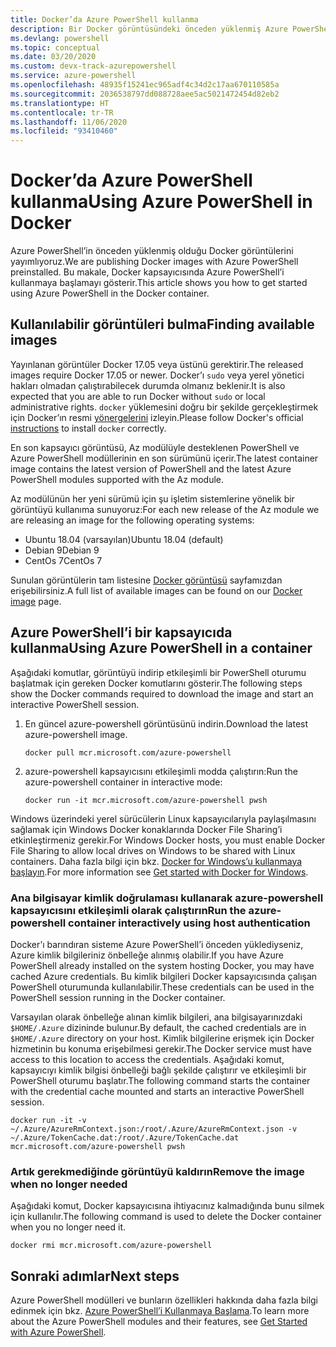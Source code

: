 ```yaml
---
title: Docker’da Azure PowerShell kullanma
description: Bir Docker görüntüsündeki önceden yüklenmiş Azure PowerShell’i kullanma.
ms.devlang: powershell
ms.topic: conceptual
ms.date: 03/20/2020
ms.custom: devx-track-azurepowershell
ms.service: azure-powershell
ms.openlocfilehash: 48935f15241ec965adf4c34d2c17aa670110585a
ms.sourcegitcommit: 2036538797dd088728aee5ac5021472454d82eb2
ms.translationtype: HT
ms.contentlocale: tr-TR
ms.lasthandoff: 11/06/2020
ms.locfileid: "93410460"
---
```

# <a name="using-azure-powershell-in-docker"></a><span data-ttu-id="9f3a9-103">Docker’da Azure PowerShell kullanma</span><span class="sxs-lookup"><span data-stu-id="9f3a9-103">Using Azure PowerShell in Docker</span></span>

<span data-ttu-id="9f3a9-104">Azure PowerShell’in önceden yüklenmiş olduğu Docker görüntülerini yayımlıyoruz.</span><span class="sxs-lookup"><span data-stu-id="9f3a9-104">We are publishing Docker images with Azure PowerShell preinstalled.</span></span> <span data-ttu-id="9f3a9-105">Bu makale, Docker kapsayıcısında Azure PowerShell’i kullanmaya başlamayı gösterir.</span><span class="sxs-lookup"><span data-stu-id="9f3a9-105">This article shows you how to get started using Azure PowerShell in the Docker container.</span></span>

## <a name="finding-available-images"></a><span data-ttu-id="9f3a9-106">Kullanılabilir görüntüleri bulma</span><span class="sxs-lookup"><span data-stu-id="9f3a9-106">Finding available images</span></span>

<span data-ttu-id="9f3a9-107">Yayınlanan görüntüler Docker 17.05 veya üstünü gerektirir.</span><span class="sxs-lookup"><span data-stu-id="9f3a9-107">The released images require Docker 17.05 or newer.</span></span> <span data-ttu-id="9f3a9-108">Docker’ı `sudo` veya yerel yönetici hakları olmadan çalıştırabilecek durumda olmanız beklenir.</span><span class="sxs-lookup"><span data-stu-id="9f3a9-108">It is also expected that you are able to run Docker without `sudo` or local administrative rights.</span></span> <span data-ttu-id="9f3a9-109">`docker` yüklemesini doğru bir şekilde gerçekleştirmek için Docker’ın resmi [yönergelerini][install] izleyin.</span><span class="sxs-lookup"><span data-stu-id="9f3a9-109">Please follow Docker's official [instructions][install] to install `docker` correctly.</span></span>

<span data-ttu-id="9f3a9-110">En son kapsayıcı görüntüsü, Az modülüyle desteklenen PowerShell ve Azure PowerShell modüllerinin en son sürümünü içerir.</span><span class="sxs-lookup"><span data-stu-id="9f3a9-110">The latest container image contains the latest version of PowerShell and the latest Azure PowerShell modules supported with the Az module.</span></span>

<span data-ttu-id="9f3a9-111">Az modülünün her yeni sürümü için şu işletim sistemlerine yönelik bir görüntüyü kullanıma sunuyoruz:</span><span class="sxs-lookup"><span data-stu-id="9f3a9-111">For each new release of the Az module we are releasing an image for the following operating systems:</span></span>

- <span data-ttu-id="9f3a9-112">Ubuntu 18.04 (varsayılan)</span><span class="sxs-lookup"><span data-stu-id="9f3a9-112">Ubuntu 18.04 (default)</span></span>
- <span data-ttu-id="9f3a9-113">Debian 9</span><span class="sxs-lookup"><span data-stu-id="9f3a9-113">Debian 9</span></span>
- <span data-ttu-id="9f3a9-114">CentOs 7</span><span class="sxs-lookup"><span data-stu-id="9f3a9-114">CentOs 7</span></span>

<span data-ttu-id="9f3a9-115">Sunulan görüntülerin tam listesine [Docker görüntüsü][az image] sayfamızdan erişebilirsiniz.</span><span class="sxs-lookup"><span data-stu-id="9f3a9-115">A full list of available images can be found on our [Docker image][az image] page.</span></span>

## <a name="using-azure-powershell-in-a-container"></a><span data-ttu-id="9f3a9-116">Azure PowerShell’i bir kapsayıcıda kullanma</span><span class="sxs-lookup"><span data-stu-id="9f3a9-116">Using Azure PowerShell in a container</span></span>

<span data-ttu-id="9f3a9-117">Aşağıdaki komutlar, görüntüyü indirip etkileşimli bir PowerShell oturumu başlatmak için gereken Docker komutlarını gösterir.</span><span class="sxs-lookup"><span data-stu-id="9f3a9-117">The following steps show the Docker commands required to download the image and start an interactive PowerShell session.</span></span>

1. <span data-ttu-id="9f3a9-118">En güncel azure-powershell görüntüsünü indirin.</span><span class="sxs-lookup"><span data-stu-id="9f3a9-118">Download the latest azure-powershell image.</span></span>

   ```console
   docker pull mcr.microsoft.com/azure-powershell
   ```

1. <span data-ttu-id="9f3a9-119">azure-powershell kapsayıcısını etkileşimli modda çalıştırın:</span><span class="sxs-lookup"><span data-stu-id="9f3a9-119">Run the azure-powershell container in interactive mode:</span></span>

   ```console
   docker run -it mcr.microsoft.com/azure-powershell pwsh
   ```

<span data-ttu-id="9f3a9-120">Windows üzerindeki yerel sürücülerin Linux kapsayıcılarıyla paylaşılmasını sağlamak için Windows Docker konaklarında Docker File Sharing’i etkinleştirmeniz gerekir.</span><span class="sxs-lookup"><span data-stu-id="9f3a9-120">For Windows Docker hosts, you must enable Docker File Sharing to allow local drives on Windows to be shared with Linux containers.</span></span> <span data-ttu-id="9f3a9-121">Daha fazla bilgi için bkz. [Docker for Windows’u kullanmaya başlayın][file-sharing].</span><span class="sxs-lookup"><span data-stu-id="9f3a9-121">For more information see [Get started with Docker for Windows][file-sharing].</span></span>

### <a name="run-the-azure-powershell-container-interactively-using-host-authentication"></a><span data-ttu-id="9f3a9-122">Ana bilgisayar kimlik doğrulaması kullanarak azure-powershell kapsayıcısını etkileşimli olarak çalıştırın</span><span class="sxs-lookup"><span data-stu-id="9f3a9-122">Run the azure-powershell container interactively using host authentication</span></span>

<span data-ttu-id="9f3a9-123">Docker’ı barındıran sisteme Azure PowerShell’i önceden yüklediyseniz, Azure kimlik bilgileriniz önbelleğe alınmış olabilir.</span><span class="sxs-lookup"><span data-stu-id="9f3a9-123">If you have Azure PowerShell already installed on the system hosting Docker, you may have cached Azure credentials.</span></span> <span data-ttu-id="9f3a9-124">Bu kimlik bilgileri Docker kapsayıcısında çalışan PowerShell oturumunda kullanılabilir.</span><span class="sxs-lookup"><span data-stu-id="9f3a9-124">These credentials can be used in the PowerShell session running in the Docker container.</span></span>

<span data-ttu-id="9f3a9-125">Varsayılan olarak önbelleğe alınan kimlik bilgileri, ana bilgisayarınızdaki `$HOME/.Azure` dizininde bulunur.</span><span class="sxs-lookup"><span data-stu-id="9f3a9-125">By default, the cached credentials are in `$HOME/.Azure` directory on your host.</span></span> <span data-ttu-id="9f3a9-126">Kimlik bilgilerine erişmek için Docker hizmetinin bu konuma erişebilmesi gerekir.</span><span class="sxs-lookup"><span data-stu-id="9f3a9-126">The Docker service must have access to this location to access the credentials.</span></span> <span data-ttu-id="9f3a9-127">Aşağıdaki komut, kapsayıcıyı kimlik bilgisi önbelleği bağlı şekilde çalıştırır ve etkileşimli bir PowerShell oturumu başlatır.</span><span class="sxs-lookup"><span data-stu-id="9f3a9-127">The following command starts the container with the credential cache mounted and starts an interactive PowerShell session.</span></span>

```console
docker run -it -v ~/.Azure/AzureRmContext.json:/root/.Azure/AzureRmContext.json -v ~/.Azure/TokenCache.dat:/root/.Azure/TokenCache.dat mcr.microsoft.com/azure-powershell pwsh
```

### <a name="remove-the-image-when-no-longer-needed"></a><span data-ttu-id="9f3a9-128">Artık gerekmediğinde görüntüyü kaldırın</span><span class="sxs-lookup"><span data-stu-id="9f3a9-128">Remove the image when no longer needed</span></span>

<span data-ttu-id="9f3a9-129">Aşağıdaki komut, Docker kapsayıcısına ihtiyacınız kalmadığında bunu silmek için kullanılır.</span><span class="sxs-lookup"><span data-stu-id="9f3a9-129">The following command is used to delete the Docker container when you no longer need it.</span></span>

```console
docker rmi mcr.microsoft.com/azure-powershell
```

## <a name="next-steps"></a><span data-ttu-id="9f3a9-130">Sonraki adımlar</span><span class="sxs-lookup"><span data-stu-id="9f3a9-130">Next steps</span></span>

<span data-ttu-id="9f3a9-131">Azure PowerShell modülleri ve bunların özellikleri hakkında daha fazla bilgi edinmek için bkz. [Azure PowerShell’i Kullanmaya Başlama](get-started-azureps.md).</span><span class="sxs-lookup"><span data-stu-id="9f3a9-131">To learn more about the Azure PowerShell modules and their features, see [Get Started with Azure PowerShell](get-started-azureps.md).</span></span>

<!-- link references -->
[install]: https://docs.docker.com/engine/installation/
[powershell image]: https://hub.docker.com/_/microsoft-powershell
[az image]: https://hub.docker.com/_/microsoft-azure-powershell
[file-sharing]: https://docs.docker.com/docker-for-windows/#file-sharing
